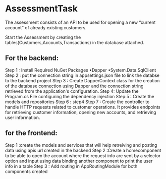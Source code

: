 # AssessmentTask
The assessment consists of an API to be used for opening a new “current account” of already existing  customers.

Start the Assessment by creating the tables(Customers,Accounts,Transactions) in the database attached.

For the backend:
---------------
Step 1 : Install Required NuGet Packages 
•Dapper
•System.Data.SqlClient
Step 2 : put the connection string in appsettings.json file to link the databse to the backend project
Step 3 : Create DapperContext class for the creation of the database connection using Dapper and the connection string retrieved from the application's configuration.
Step 4: Update the Program.cs File configuring the dependency injection 
Step 5 : Create the models and repositories 
Step 6 : step4
Step 7 : Create the controller to handle HTTP requests related to customer operations.
 It provides endpoints for retrieving customer information, opening new accounts, and retrieving user information.

for the frontend:
------------------
Step 1 :create the models and services that will help retreiving and posting data using apis url created in the backend
Step 2 :Create a homecomponent to be able to open the account where the request info are sent by a selector option and input
using data binding another component to print the user info in a table
Step 3 : Add routing in AppRoutingModule for both components created
